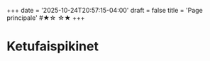 +++
date = '2025-10-24T20:57:15-04:00'
draft = false
title = 'Page principale'
#★☆ ☆★
+++
# Ketufaispikinet

